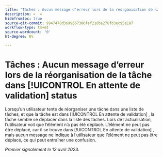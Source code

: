 ```yaml
---
title: "Tâches : Aucun message d'erreur lors de la réorganisation de la tâche dans l'état En attente de validation"
description: «  »
hidefromtoc: true
source-git-commit: 9947478d3699657386fef218be278fb3ec95e187
workflow-type: tm+mt
source-wordcount: '0'
ht-degree: 0%

---
```



# Tâches : Aucun message d’erreur lors de la réorganisation de la tâche dans [!UICONTROL En attente de validation] status

Lorsqu’un utilisateur tente de réorganiser une tâche dans une liste de tâches, et que la tâche est dans [!UICONTROL En attente de validation] , la tâche semble se déplacer dans la liste des tâches. Lors de l’actualisation, l’utilisateur voit que l’élément n’a pas été déplacé. L’élément ne peut pas être déplacé, car il se trouve dans [!UICONTROL En attente de validation] , mais aucun message ne indique à l’utilisateur que l’élément ne peut pas être déplacé, ce qui peut entraîner une confusion.

_Premier signalement le 12 avril 2023._

